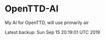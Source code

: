 # OpenTTD-AI
My AI for OpenTTD, will use primarily air

Latest backup: Sun Sep 15 20:19:01 UTC 2019
